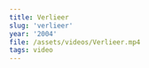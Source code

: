 ```yaml
---
title: Verlieer
slug: 'verlieer'
year: '2004'
file: /assets/videos/Verlieer.mp4
tags: video
---
```

